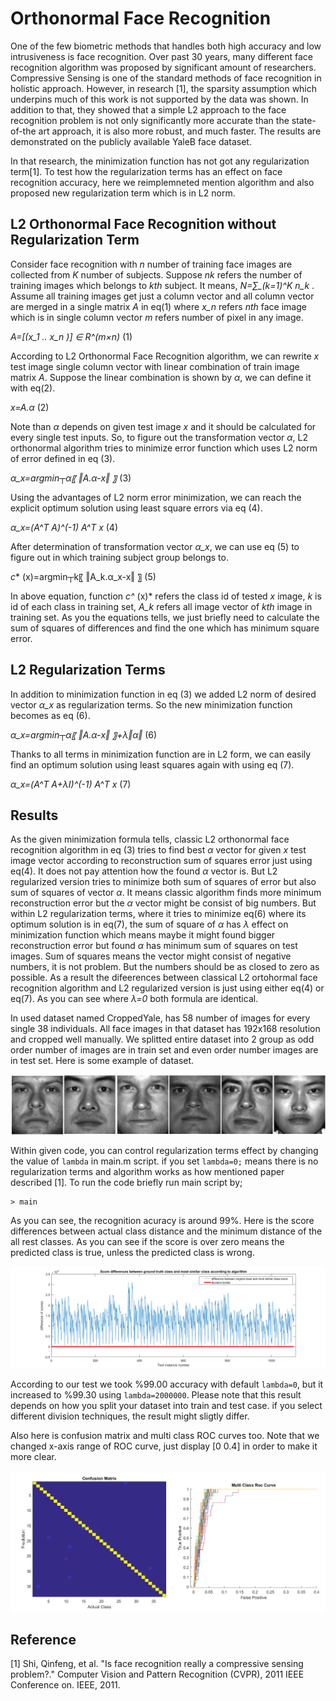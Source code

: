 
# Orthonormal Face Recognition

One of the few biometric methods that handles both high accuracy and low intrusiveness is face recognition. Over past 30 years, many different face recognition algorithm was proposed by significant amount of researchers. Compressive Sensing is one of the standard methods of face recognition in holistic approach. However, in research [1], the sparsity assumption which underpins much of this work is not supported by the data was shown. In addition to that, they showed that a simple L2 approach to the face recognition problem is not only significantly more accurate than the state-of-the art approach, it is also more robust, and much faster. The results are demonstrated on the publicly available YaleB face dataset. 

In that research, the minimization function has not got any regularization term[1]. To test how the regularization terms has an effect on face recognition accuracy, here we reimplemneted mention algorithm and also proposed new regularization term which is in L2 norm.

## L2 Orthonormal Face Recognition without Regularization Term

Consider face recognition with *n* number of training face images are collected from *K* number of subjects. Suppose *nk* refers the number of training images which belongs to *kth* subject. It means, *N=∑_(k=1)^K n_k*  . Assume all training images get just a column vector and all column vector are merged in a single matrix *A* in eq(1) where *x_n* refers *nth* face image which is in single column vector *m* refers number of pixel in any image.

*A=[(x_1 .. x_n )]  ∈ R^(m×n)*           (1)

According to L2 Orthonormal Face Recognition algorithm, we can rewrite *x* test image single column vector with linear combination of train image matrix *A*. Suppose the linear combination is shown by *α*, we can define it with eq(2).

*x=A.α*                                     (2)

Note than *α* depends on given test image *x* and it should be calculated for every single test inputs. So, to figure out the transformation vector *α*, L2 orthonormal algorithm tries to minimize error function which uses L2 norm of error defined in eq (3).

*α_x=argmin┬α⁡〖 ‖A.α-x‖ 〗*     (3)

Using the advantages of L2 norm error minimization, we can reach the explicit optimum solution using least square errors via eq (4).

*α_x=(A^T A)^(-1) A^T x*                      (4)

After determination of transformation vector *α_x*, we can use eq (5) to figure out in which training subject group belongs to.

*c** (x)=argmin┬k⁡〖 ‖A_k.α_x-x‖ 〗           (5)

In above equation, function *c^* (x)* refers the class id of tested *x* image, *k* is id of each class in training set, *A_k* refers all image vector of *kth* image in training set. As you the equations tells, we just briefly need to calculate the sum of squares of differences and find the one which has minimum square error.

## L2 Regularization Terms

In addition to minimization function in eq (3) we added L2 norm of desired vector *α_x* as regularization terms. So the new minimization function becomes as eq (6).

*α_x=argmin┬α⁡〖 ‖A.α-x‖ 〗+λ‖α‖*         (6)

Thanks to all terms in minimization function are in L2 form, we can easily find an optimum solution using least squares again with using eq (7).

*α_x=(A^T A+λI)^(-1) A^T x*    (7)  


## Results
As the given minimization formula tells, classic L2 orthonormal face recognition algorithm in eq (3) tries to find best *α* vector for given *x* test image vector according to reconstruction sum of squares error just using eq(4). It does not pay attention how the found *α* vector is. But L2 regularized version tries to minimize both sum of squares of error but also sum of squares of vector *α*. It means classic algorithm finds more minimum reconstruction error but the *α* vector might be consist of big numbers. But within L2 regularization terms, where it tries to minimize eq(6) where its optimum solution is in eq(7), the sum of square of *α* has *λ* effect on minimization function which means maybe it might found bigger reconstruction error but found *α* has minimum sum of squares on test images. Sum of squares means the vector might consist of negative numbers, it is not problem. But the numbers should be as closed to zero as possible. As a result the difeerences between classical L2 ortohormal face recognition algorithm and L2 regularized version is just using either eq(4) or eq(7). As you can see where *λ=0* both formula are identical.  


In used dataset named CroppedYale, has 58 number of images for every single 38 individuals. All face images in that dataset has 192x168 resolution and cropped well manually. We splitted entire dataset into 2 group as odd order number of images are in train set and even order number images are in test set. Here is some example of dataset.

![Sample image](sampleinput.jpg?raw=true "Title")

Within given code, you can control regularization terms effect by changing the value of `lambda` in main.m script. if you set `lambda=0;` means there is no regularization terms and algorithm works as how mentioned paper described [1]. To run the code briefly run main script by;
```{Matlab}
> main
```
As you can see, the recognition acuracy is around 99%. Here is the score differences between actual class distance and the minimum distance of the all rest classes. As you can see if the score is over zero means the predicted class is true, unless the predicted class is wrong. 

![Sample image](result.bmp?raw=true "Title")

According to our test we took %99.00 accuracy with default `lambda=0`, but it increased to %99.30 using `lambda=2000000`. Please note that this result depends on how you split your dataset into train and test case. if you select different division techniques, the result might sligtly differ.  

Also here is confusion matrix and multi class ROC curves too. Note that we changed x-axis range of ROC curve, just display [0 0.4] in order to make it more clear.

![Sample image](confroc.bmp?raw=true "Title")

## Reference ##
[1]	Shi, Qinfeng, et al. "Is face recognition really a compressive sensing problem?." Computer Vision and Pattern Recognition (CVPR), 2011 IEEE Conference on. IEEE, 2011. 
